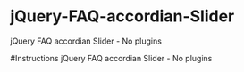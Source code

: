 # jQuery-FAQ-accordian-Slider
jQuery FAQ accordian Slider - No plugins


#Instructions
jQuery FAQ accordian Slider - No plugins
